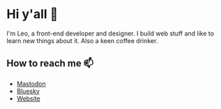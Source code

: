 # Hi y'all 👋

I'm Leo, a front-end developer and designer. I build web stuff and like to learn new things about it. Also a keen coffee drinker. 


## How to reach me 📫

<!-- FEED-START -->
- [Mastodon](https://mastodon.online/@EspressoCat)
- [Bluesky](https://bsky.app/profile/espresso.cat)
- [Website](https://espresso.cat)
<!-- FEED-END -->

